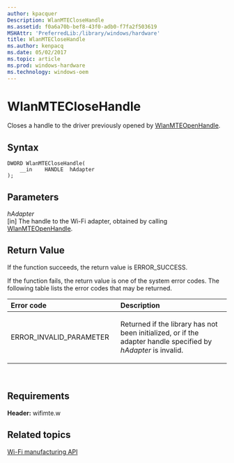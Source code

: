 ```yaml
---
author: kpacquer
Description: WlanMTECloseHandle
ms.assetid: f0a6a70b-bef8-43f0-adb0-f7fa2f503619
MSHAttr: 'PreferredLib:/library/windows/hardware'
title: WlanMTECloseHandle
ms.author: kenpacq
ms.date: 05/02/2017
ms.topic: article
ms.prod: windows-hardware
ms.technology: windows-oem
---
```


# WlanMTECloseHandle


Closes a handle to the driver previously opened by [WlanMTEOpenHandle](wlanmteopenhandle.md).

## <span id="Syntax"></span><span id="syntax"></span><span id="SYNTAX"></span>Syntax


```
DWORD WlanMTECloseHandle(
    __in    HANDLE  hAdapter
);
```

## <span id="Parameters"></span><span id="parameters"></span><span id="PARAMETERS"></span>Parameters


<span id="hAdapter"></span><span id="hadapter"></span><span id="HADAPTER"></span>*hAdapter*  
\[in\] The handle to the Wi-Fi adapter, obtained by calling [WlanMTEOpenHandle](wlanmteopenhandle.md).

## <span id="Return_Value"></span><span id="return_value"></span><span id="RETURN_VALUE"></span>Return Value


If the function succeeds, the return value is ERROR\_SUCCESS.

If the function fails, the return value is one of the system error codes. The following table lists the error codes that may be returned.

<table>
<colgroup>
<col width="50%" />
<col width="50%" />
</colgroup>
<thead>
<tr class="header">
<th align="left">Error code</th>
<th align="left">Description</th>
</tr>
</thead>
<tbody>
<tr class="odd">
<td align="left"><p>ERROR_INVALID_PARAMETER</p></td>
<td align="left"><p>Returned if the library has not been initialized, or if the adapter handle specified by <em>hAdapter</em> is invalid.</p></td>
</tr>
</tbody>
</table>

 

## <span id="Requirements"></span><span id="requirements"></span><span id="REQUIREMENTS"></span>Requirements


**Header:** wifimte.w

## <span id="related_topics"></span>Related topics


[Wi-Fi manufacturing API](wi-fi-manufacturing-api.md)

 

 






